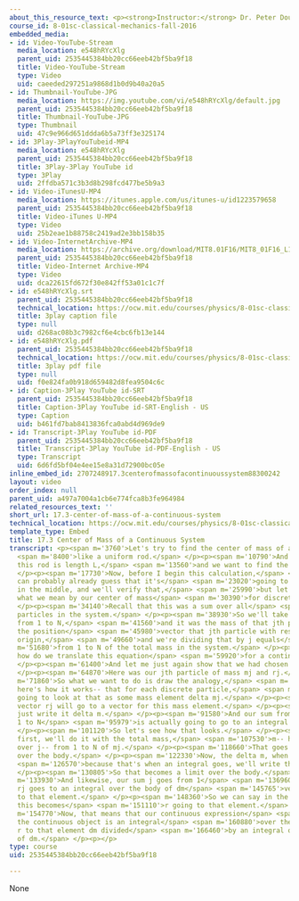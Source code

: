 ```yaml
---
about_this_resource_text: <p><strong>Instructor:</strong> Dr. Peter Dourmashkin</p>
course_id: 8-01sc-classical-mechanics-fall-2016
embedded_media:
- id: Video-YouTube-Stream
  media_location: e548hRYcXlg
  parent_uid: 2535445384bb20cc66eeb42bf5ba9f18
  title: Video-YouTube-Stream
  type: Video
  uid: caeeded297251a9868d1b0d9b40a20a5
- id: Thumbnail-YouTube-JPG
  media_location: https://img.youtube.com/vi/e548hRYcXlg/default.jpg
  parent_uid: 2535445384bb20cc66eeb42bf5ba9f18
  title: Thumbnail-YouTube-JPG
  type: Thumbnail
  uid: 47c9e966d651ddda6b5a73ff3e325174
- id: 3Play-3PlayYouTubeid-MP4
  media_location: e548hRYcXlg
  parent_uid: 2535445384bb20cc66eeb42bf5ba9f18
  title: 3Play-3Play YouTube id
  type: 3Play
  uid: 2ffdba571c3b3d8b298fcd477be5b9a3
- id: Video-iTunesU-MP4
  media_location: https://itunes.apple.com/us/itunes-u/id1223579658
  parent_uid: 2535445384bb20cc66eeb42bf5ba9f18
  title: Video-iTunes U-MP4
  type: Video
  uid: 25b2eae1b88758c2419ad2e3bb158b35
- id: Video-InternetArchive-MP4
  media_location: https://archive.org/download/MIT8.01F16/MIT8_01F16_L17v03_360p.mp4
  parent_uid: 2535445384bb20cc66eeb42bf5ba9f18
  title: Video-Internet Archive-MP4
  type: Video
  uid: dca22615fd672f30e842ff53a01c1c7f
- id: e548hRYcXlg.srt
  parent_uid: 2535445384bb20cc66eeb42bf5ba9f18
  technical_location: https://ocw.mit.edu/courses/physics/8-01sc-classical-mechanics-fall-2016/week-5-momentum-and-impulse/17.3-center-of-mass-of-a-continuous-system/17.3-center-of-mass-of-a-continuous-system/e548hRYcXlg.srt
  title: 3play caption file
  type: null
  uid: d268ac08b3c7982cf6e4cbc6fb13e144
- id: e548hRYcXlg.pdf
  parent_uid: 2535445384bb20cc66eeb42bf5ba9f18
  technical_location: https://ocw.mit.edu/courses/physics/8-01sc-classical-mechanics-fall-2016/week-5-momentum-and-impulse/17.3-center-of-mass-of-a-continuous-system/17.3-center-of-mass-of-a-continuous-system/e548hRYcXlg.pdf
  title: 3play pdf file
  type: null
  uid: f0e824fa0b918d659482d8fea9504c6c
- id: Caption-3Play YouTube id-SRT
  parent_uid: 2535445384bb20cc66eeb42bf5ba9f18
  title: Caption-3Play YouTube id-SRT-English - US
  type: Caption
  uid: b461fd7bab8413836fca0abd4d969de9
- id: Transcript-3Play YouTube id-PDF
  parent_uid: 2535445384bb20cc66eeb42bf5ba9f18
  title: Transcript-3Play YouTube id-PDF-English - US
  type: Transcript
  uid: 6d6fd5bf04e4ee15e8a31d72900bc05e
inline_embed_id: 2707248917.3centerofmassofacontinuoussystem88300242
layout: video
order_index: null
parent_uid: a497a7004a1cb6e774fca8b3fe964984
related_resources_text: ''
short_url: 17.3-center-of-mass-of-a-continuous-system
technical_location: https://ocw.mit.edu/courses/physics/8-01sc-classical-mechanics-fall-2016/week-5-momentum-and-impulse/17.3-center-of-mass-of-a-continuous-system/17.3-center-of-mass-of-a-continuous-system
template_type: Embed
title: 17.3 Center of Mass of a Continuous System
transcript: <p><span m='3760'>Let's try to find the center of mass of a uniform object</span>
  <span m='8400'>like a uniform rod.</span> </p><p><span m='10790'>And let's assume
  this rod is length L,</span> <span m='13560'>and we want to find the center of mass.</span>
  </p><p><span m='17730'>Now, before I begin this calculation,</span> <span m='21130'>you
  can probably already guess that it's</span> <span m='23020'>going to be exactly
  in the middle, and we'll verify that,</span> <span m='25990'>but let's first define
  what we mean by our center of mass</span> <span m='30390'>for discrete particles.</span>
  </p><p><span m='34140'>Recall that this was a sum over all</span> <span m='37190'>the
  particles in the system.</span> </p><p><span m='38930'>So we'll take a label J goes
  from 1 to N,</span> <span m='41560'>and it was the mass of that jth particle times
  the position</span> <span m='45980'>vector that jth particle with respect to some
  origin,</span> <span m='49660'>and we're dividing that by j equals</span> <span
  m='51680'>from 1 to N of the total mass in the system.</span> </p><p><span m='58050'>Now,
  how do we translate this equation</span> <span m='59920'>for a continuous system?</span>
  </p><p><span m='61400'>And let me just again show that we had chosen an origin.</span>
  </p><p><span m='64870'>Here was our jth particle of mass mj and rj.</span> </p><p><span
  m='71860'>So what we want to do is draw the analogy,</span> <span m='73610'>and
  here's how it works-- that for each discrete particle,</span> <span m='78600'>we're
  going to look at that as some mass element delta mj.</span> </p><p><span m='83910'>Our
  vector rj will go to a vector for this mass element.</span> </p><p><span m='89100'>I'll
  just write it delta m.</span> </p><p><span m='91580'>And our sum from j goes from
  1 to N</span> <span m='95979'>is actually going to go to an integral over the body.</span>
  </p><p><span m='101120'>So let's see how that looks.</span> </p><p><span m='103670'>So
  first, we'll do it with the total mass,</span> <span m='107530'>m-- here we're summing
  over j-- from 1 to N of mj.</span> </p><p><span m='118660'>That goes to the integral
  over the body.</span> </p><p><span m='122330'>Now, the delta m, when we take limits,</span>
  <span m='126570'>because that's when an integral goes, we'll write that as dm.</span>
  </p><p><span m='130805'>So that becomes a limit over the body.</span> </p><p><span
  m='133930'>And likewise, our sum j goes from 1</span> <span m='136960'>to N of mj
  rj goes to an integral over the body of dm</span> <span m='145765'>vector r going
  to that element.</span> </p><p><span m='148360'>So we can say in the limit that
  this becomes</span> <span m='151110'>r going to that element.</span> </p><p><span
  m='154770'>Now, that means that our continuous expression</span> <span m='158820'>for
  the continuous object is an integral</span> <span m='160880'>over the body of dm
  r to that element dm divided</span> <span m='166460'>by an integral over the body
  of dm.</span> </p><p></p>
type: course
uid: 2535445384bb20cc66eeb42bf5ba9f18

---
```

None